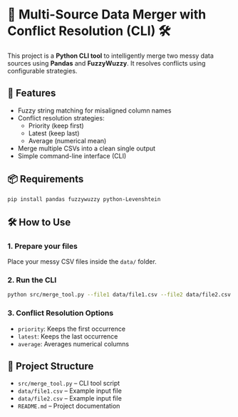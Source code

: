 # 🔗 Multi-Source Data Merger with Conflict Resolution (CLI) 🛠️

This project is a **Python CLI tool** to intelligently merge two messy data sources using **Pandas** and **FuzzyWuzzy**. It resolves conflicts using configurable strategies.

## 🚀 Features

- Fuzzy string matching for misaligned column names
- Conflict resolution strategies:
  - Priority (keep first)
  - Latest (keep last)
  - Average (numerical mean)
- Merge multiple CSVs into a clean single output
- Simple command-line interface (CLI)

## 📦 Requirements

```bash
pip install pandas fuzzywuzzy python-Levenshtein
```

## 🛠️ How to Use

### 1. Prepare your files

Place your messy CSV files inside the `data/` folder.

### 2. Run the CLI

```bash
python src/merge_tool.py --file1 data/file1.csv --file2 data/file2.csv --output data/merged.csv --strategy priority
```

### 3. Conflict Resolution Options

- `priority`: Keeps the first occurrence
- `latest`: Keeps the last occurrence
- `average`: Averages numerical columns

## 📁 Project Structure

- `src/merge_tool.py` – CLI tool script
- `data/file1.csv` – Example input file
- `data/file2.csv` – Example input file
- `README.md` – Project documentation
